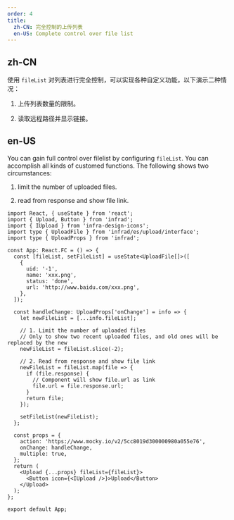 ```yaml
---
order: 4
title:
  zh-CN: 完全控制的上传列表
  en-US: Complete control over file list
---
```


## zh-CN

使用 `fileList` 对列表进行完全控制，可以实现各种自定义功能，以下演示二种情况：

1. 上传列表数量的限制。

2. 读取远程路径并显示链接。

## en-US

You can gain full control over filelist by configuring `fileList`. You can accomplish all kinds of customed functions. The following shows two circumstances:

1. limit the number of uploaded files.

2. read from response and show file link.

```tsx
import React, { useState } from 'react';
import { Upload, Button } from 'infrad';
import { IUpload } from 'infra-design-icons';
import type { UploadFile } from 'infrad/es/upload/interface';
import type { UploadProps } from 'infrad';

const App: React.FC = () => {
  const [fileList, setFileList] = useState<UploadFile[]>([
    {
      uid: '-1',
      name: 'xxx.png',
      status: 'done',
      url: 'http://www.baidu.com/xxx.png',
    },
  ]);

  const handleChange: UploadProps['onChange'] = info => {
    let newFileList = [...info.fileList];

    // 1. Limit the number of uploaded files
    // Only to show two recent uploaded files, and old ones will be replaced by the new
    newFileList = fileList.slice(-2);

    // 2. Read from response and show file link
    newFileList = fileList.map(file => {
      if (file.response) {
        // Component will show file.url as link
        file.url = file.response.url;
      }
      return file;
    });

    setFileList(newFileList);
  };

  const props = {
    action: 'https://www.mocky.io/v2/5cc8019d300000980a055e76',
    onChange: handleChange,
    multiple: true,
  };
  return (
    <Upload {...props} fileList={fileList}>
      <Button icon={<IUpload />}>Upload</Button>
    </Upload>
  );
};

export default App;
```
